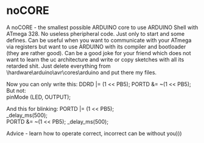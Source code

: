 # noCORE
A noCORE - the smallest possible ARDUINO core to use ARDUINO Shell with ATmega 328. 
No useless pheripheral code. Just only to start and some defines. 
Can be useful when you want to communicate with your ATmega via registers but want to use ARDUINO with its compiler and bootloader (they are rather good).
Can be a good joke for your friend which does not want to learn the uc architecture and write or copy sketches with all its retarded shit.
Just delete everything from \hardware\arduino\avr\cores\arduino and put there my files.

Now you can only write this:
    DDRD |= (1 << PB5);
    PORTD &= ~(1 << PB5);
But not:  
    pinMode (LED, OUTPUT);                            

And this for blinking:
     PORTD |= (1 << PB5);    
     _delay_ms(500);     
     PORTD &= ~(1 << PB5); 
     _delay_ms(500);   
   
 Advice - learn how to operate correct, incorrect can be without you)))
